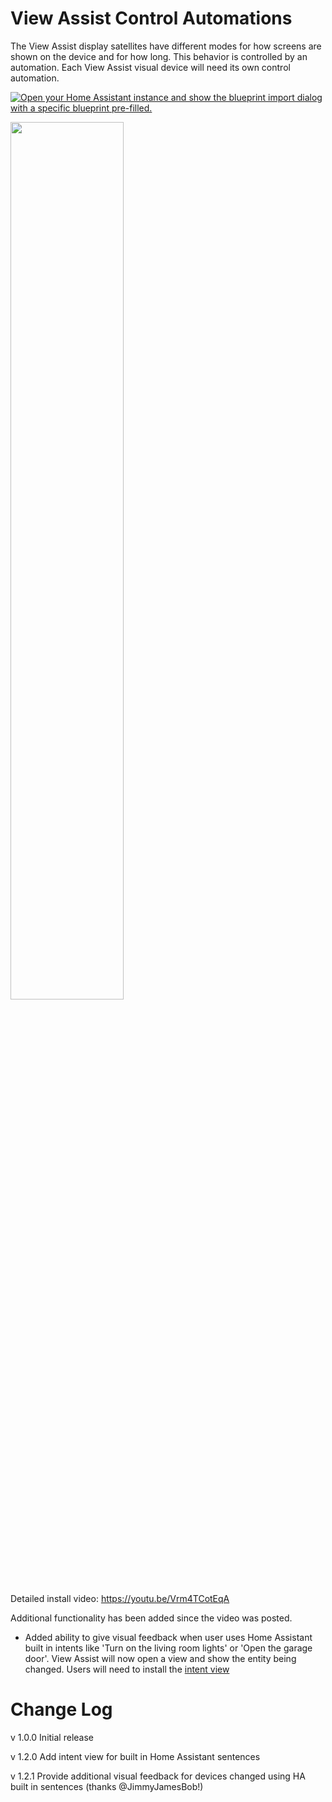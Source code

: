 
# View Assist Control Automations

The View Assist display satellites have different modes for how screens are shown on the device and for how long. This behavior is controlled by an automation. Each View Assist visual device will need its own control automation.

[![Open your Home Assistant instance and show the blueprint import dialog with a specific blueprint pre-filled.](https://my.home-assistant.io/badges/blueprint_import.svg)](https://my.home-assistant.io/redirect/blueprint_import/?blueprint_url=https%3A%2F%2Fraw.githubusercontent.com%2Fmichelle-avery%2FView-Assist%2Fcustom-for-rad%2FView_Assist_control_automations%2Fblueprint-devicecontrol.yaml)

<a href="https://www.youtube.com/watch?v=Vrm4TCotEqA"><img src="https://img.youtube.com/vi/Vrm4TCotEqA/mqdefault.jpg" width="60%"></a>

Detailed install video:
https://youtu.be/Vrm4TCotEqA

Additional functionality has been added since the video was posted.  

* Added ability to give visual feedback when user uses Home Assistant built in intents like 'Turn on the living room lights' or 'Open the garage door'.  View Assist will now open a view and show the entity being changed.  Users will need to install the [intent view](https://github.com/dinki/View-Assist/tree/main/View%20Assist%20dashboard%20and%20views/views/intent)

# Change Log
v 1.0.0 Initial release

v 1.2.0 Add intent view for built in Home Assistant sentences

v 1.2.1 Provide additional visual feedback for devices changed using HA built in sentences (thanks @JimmyJamesBob!)

